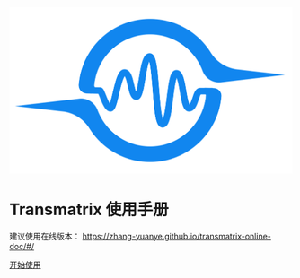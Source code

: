 [//]: # (<--_coverpage.md-->)
![](data.svg ':size=200x200')
# Transmatrix 使用手册
建议使用在线版本： https://zhang-yuanye.github.io/transmatrix-online-doc/#/


[开始使用](数据库API/DatabaseAPI.md)